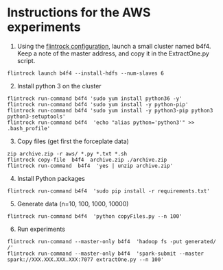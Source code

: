 # Instructions for the AWS experiments


1. Using the [flintrock configuration](flintrock-config.yaml), launch a small cluster named b4f4. 
   Keep a note of the master address, and copy it in the ExtractOne.py script.

```
flintrock launch b4f4 --install-hdfs --num-slaves 6
```    
2. Install python 3 on the cluster

```
flintrock run-command b4f4 'sudo yum install python36 -y'
flintrock run-command b4f4 'sudo yum install -y python-pip'
flintrock run-command b4f4 'sudo yum install -y python3-pip python3 python3-setuptools'
flintrock run-command b4f4  'echo "alias python='python3'" >> .bash_profile'
```

3.  Copy files (get first the forceplate data)

```    
zip archive.zip -r aws/ *.py *.txt *.sh
flintrock copy-file  b4f4  archive.zip ./archive.zip
flintrock run-command  b4f4  'yes | unzip archive.zip'
```

4. Install Python packages
```
flintrock run-command b4f4  'sudo pip install -r requirements.txt'
```

5. Generate data (n=10, 100, 1000, 10000)

```
flintrock run-command b4f4  'python copyFiles.py --n 100'
```
6. Run experiments
``` 
flintrock run-command --master-only b4f4  'hadoop fs -put generated/ /'
flintrock run-command --master-only b4f4  'spark-submit --master spark://XXX.XXX.XXX.XXX:7077 extractOne.py --n 100'
```
